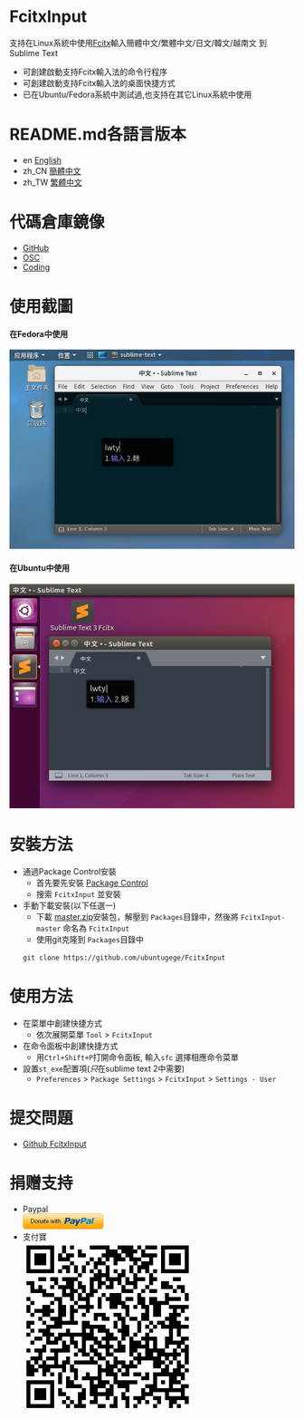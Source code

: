 # FcitxInput
支持在Linux系統中使用[Fcitx](https://fcitx-im.org)輸入簡體中文/繁體中文/日文/韓文/越南文 到 Sublime Text

- 可創建啟動支持Fcitx輸入法的命令行程序
- 可創建啟動支持Fcitx輸入法的桌面快捷方式
- 已在Ubuntu/Fedora系統中測試過,也支持在其它Linux系統中使用

# README.md各語言版本
- en [English](../README.md)
- zh_CN [簡體中文](README.zh_CN.md)
- zh_TW [繁體中文](README.zh_TW.md)

# 代碼倉庫鏡像
- [GitHub](https://github.com/ubuntugege/FcitxInput)
- [OSC](https://gitee.com/ubuntugege/FcitxInput)
- [Coding](https://coding.net/ubuntugege/FcitxInput)

# 使用截圖
#### 在Fedora中使用
![Work on OS X](https://raw.githubusercontent.com/ubuntugege/FcitxInput/shots/shots/sublime_fcitx_fedora.png)
#### 在Ubuntu中使用
![Work on Ubuntu](https://raw.githubusercontent.com/ubuntugege/FcitxInput/shots/shots/sublime_fcitx_ubuntu.png)

# 安裝方法
- 通過Package Control安裝
	- 首先要先安裝 [Package Control](https://packagecontrol.io/installation)
	- 搜索 `FcitxInput` 並安裝
- 手動下載安裝(以下任選一)
	- 下載 [master.zip](https://github.com/ubuntugege/FcitxInput/archive/master.zip)安裝包，解壓到 `Packages`目錄中，然後將 `FcitxInput-master` 命名為 `FcitxInput`
	- 使用git克隆到 `Packages`目錄中
	```
	git clone https://github.com/ubuntugege/FcitxInput
	```

# 使用方法
- 在菜單中創建快捷方式
	- 依次展開菜單 `Tool` > `FcitxInput`
- 在命令面板中創建快捷方式
	- 用`Ctrl+Shift+P`打開命令面板, 輸入`sfc` 選擇相應命令菜單
- 設置`st_exe`配置項(*只*在sublime text 2中需要)
	- `Preferences` > `Package Settings` > `FcitxInput` > `Settings - User`

# 提交問題
- [Github FcitxInput](https://github.com/zam1024t/FcitxInput/issues)

# 捐赠支持
- Paypal
	<br> [![用Paypal捐贈](https://raw.githubusercontent.com/ubuntugege/FcitxInput/shots/shots/donate_via_paypal.png)](https://www.paypal.com/cgi-bin/webscr?cmd=_s-xclick&hosted_button_id=YL6ZR7Q4WGSQ4)
- 支付寶
	<br> ![用支付寶捐贈](https://raw.githubusercontent.com/ubuntugege/FcitxInput/shots/shots/donate_via_alipay.png)
